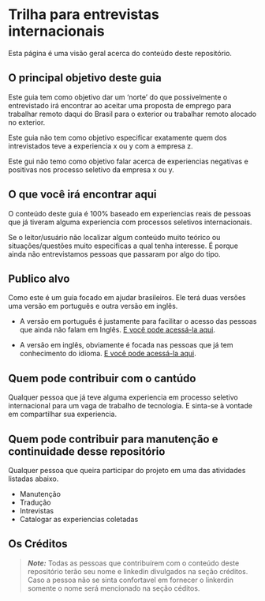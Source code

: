 # Trilha para entrevistas internacionais
Esta página é uma visão geral acerca do conteúdo deste repositório.

## O principal objetivo deste guia

Este guia tem como objetivo dar um ‘norte’ do que possivelmente o entrevistado irá encontrar ao aceitar uma proposta de emprego para trabalhar remoto daqui do Brasil para o exterior ou trabalhar remoto alocado no exterior.

Este guia não tem como objetivo especificar exatamente quem dos intrevistados teve a experiencia x ou y com a empresa z.

Este gui não temo como objetivo falar acerca de experiencias negativas e positivas nos processo seletivo da empresa x ou y.

## O que você irá encontrar aqui

O conteúdo deste guia é 100% baseado em experiencias reais de pessoas que já tiveram alguma experiencia com processos seletivos internacionais.

Se o leitor/usuário não localizar algum conteúdo muito teórico ou situações/questões muito especificas a qual tenha interesse. É porque ainda não entrevistamos pessoas que passaram por algo do tipo.

## Publico alvo

Como este é um guia focado em ajudar brasileiros. Ele terá duas versões uma versão em português e outra versão em inglês.

- A versão em português é justamente para facilitar o acesso das pessoas que ainda não falam em Inglês. [E você pode acessá-la aqui]().

- A versão em inglês, obviamente é focada nas pessoas que já tem conhecimento do idioma. [E você pode acessá-la aqui]().

## Quem pode contribuir com o cantúdo
Qualquer pessoa que já teve alguma experiencia em processo seletivo internacional para um vaga de trabalho de tecnologia. E sinta-se à vontade em compartilhar sua experiencia.

## Quem pode contribuir para manutenção e continuidade desse repositório

Qualquer pessoa que queira participar do projeto em uma das atividades listadas abaixo.

- Manutenção
- Tradução
- Intrevistas
- Catalogar as experiencias coletadas

## Os Créditos
> ***Note:***
> Todas as pessoas que contribuírem com o conteúdo deste repositório terão seu nome e linkedin divulgados na seção créditos. Caso a pessoa não se sinta confortavel em fornecer o linkerdin somente o nome será mencionado na seção céditos.

